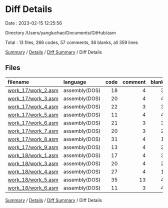 # Diff Details

Date : 2023-02-15 12:25:56

Directory /Users/yangluchao/Documents/GitHub/asm

Total : 13 files,  266 codes, 57 comments, 36 blanks, all 359 lines

[Summary](results.md) / [Details](details.md) / [Diff Summary](diff.md) / Diff Details

## Files
| filename | language | code | comment | blank | total |
| :--- | :--- | ---: | ---: | ---: | ---: |
| [work_17/work_2.asm](/work_17/work_2.asm) | assembly(DOS) | 18 | 4 | 3 | 25 |
| [work_17/work_3.asm](/work_17/work_3.asm) | assembly(DOS) | 20 | 4 | 4 | 28 |
| [work_17/work_4.asm](/work_17/work_4.asm) | assembly(DOS) | 22 | 3 | 3 | 28 |
| [work_17/work_5.asm](/work_17/work_5.asm) | assembly(DOS) | 11 | 4 | 4 | 19 |
| [work_17/work_6.asm](/work_17/work_6.asm) | assembly(DOS) | 21 | 3 | 3 | 27 |
| [work_17/work_7.asm](/work_17/work_7.asm) | assembly(DOS) | 20 | 3 | 2 | 25 |
| [work_17/work_8.asm](/work_17/work_8.asm) | assembly(DOS) | 31 | 4 | 1 | 36 |
| [work_17/work_9.asm](/work_17/work_9.asm) | assembly(DOS) | 13 | 4 | 2 | 19 |
| [work_18/work_1.asm](/work_18/work_1.asm) | assembly(DOS) | 17 | 4 | 3 | 24 |
| [work_18/work_3.asm](/work_18/work_3.asm) | assembly(DOS) | 20 | 4 | 2 | 26 |
| [work_18/work_4.asm](/work_18/work_4.asm) | assembly(DOS) | 27 | 4 | 1 | 32 |
| [work_18/work_5.asm](/work_18/work_5.asm) | assembly(DOS) | 35 | 13 | 4 | 52 |
| [work_18/work_6.asm](/work_18/work_6.asm) | assembly(DOS) | 11 | 3 | 4 | 18 |

[Summary](results.md) / [Details](details.md) / [Diff Summary](diff.md) / Diff Details
